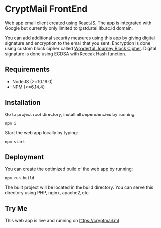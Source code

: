 # CryptMail FrontEnd
Web app email client created using ReactJS. The app is integrated with Google but currently only limited to @std.stei.itb.ac.id domain. 

You can add additional security measures using this app by giving digital signature and encryption to the email that you sent. Encryption is done using custom block cipher called <a href=https://informatika.stei.itb.ac.id/~rinaldi.munir/Kriptografi/2020-2021/Makalah-UTS/Makalah1-Kripto-015-2020.pdf>Wonderful Journey Block Cipher</a>. Digital signature is done using ECDSA with Keccak Hash function.

## Requirements
- NodeJS (>=10.19.0)
- NPM (>=6.14.4)

## Installation
Go to project root directory, install all dependencies by running:
```
npm i
```
Start the web app locally by typing:
```
npm start
```

## Deployment
You can create the optimized build of the web app by running:
```
npm run build
```
The built project will be located in the build directory. You can serve this directory using PHP, nginx, apache2, etc.

## Try Me
This web app is live and running on https://cryptmail.ml